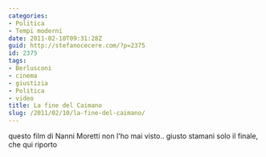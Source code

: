 ```yaml
---
categories:
- Politica
- Tempi moderni
date: 2011-02-10T09:31:28Z
guid: http://stefanocecere.com/?p=2375
id: 2375
tags:
- Berlusconi
- cinema
- giustizia
- Politica
- video
title: La fine del Caimano
slug: /2011/02/10/la-fine-del-caimano/
---
```


questo film di Nanni Moretti non l'ho mai visto.. giusto stamani solo il finale, che qui riporto